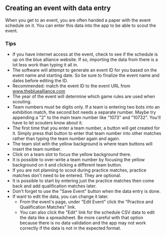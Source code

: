 ## Creating an event with data entry

When you get to an event, you are often handed a paper with the event schedule on it. You can enter this data into the app to be able to scout the event.

### Tips

 - If you have internet access at the event, check to see if the schedule is up on the blue alliance website. If so, importing the data from there is a lot less work than typing it all in.
 - The software will attempt to generate an event ID for you based on the event name and starting date. So be sure to finalize the event name and dates before editing the ID.
 - Recommended: match the event ID to the event URL from www.thebluealliance.com
 - The year of the event will determine which game rules are used when scouting.
 - Team numbers must be digits only. If a team is entering two bots into an exhibition match, the second bot needs a separate number. Maybe try appending a "2" to the main team number like "1073" and "10732". You'll have to let scouters know about it.
 - The first time that you enter a team number, a button will get created for it. Simply press that button to enter that team number into other matches rather than typing the team number again and again.
 - The team slot with the yellow background is where team buttons will insert the team number.
 - Click on a team slot to focus the yellow background there.
 - It is possible to over-write a team number by focusing the yellow background on it and clicking a different team button.
 - If you are not planning to scout during practice matches, practice matches don't need to be entered. They are optional.
 - It is possible to start by entering just the practice matches then come back and add qualification matches later.
 - Don't forget to use the "Save Event" button when the data entry is done.
 - If want to edit the data, you can change it later.
   - From the event's page, under "Edit Event" click the "Practice and Qualification Matches" link.
   - You can also click the "Edit" link for the schedule CSV data to edit the data like a spreadsheet. Be more careful with that option because there is no data validation and the app may not work correctly if the data is not in the expected format.